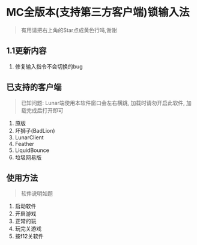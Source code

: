# MC全版本(支持第三方客户端)锁输入法

> 有用请把右上角的Star点成黄色行吗,谢谢

## 1.1更新内容

1. 修复输入指令不会切换的bug

## 已支持的客户端

> 已知问题: 
Lunar端使用本软件窗口会左右横跳, 加载时请勿开启此软件, 加载完成后打开即可

1. 原版
2. 坏狮子(BadLion)
3. LunarClient
4. Feather
5. LiquidBounce
6. 垃圾网易版

## 使用方法

> 软件说明如题

1. 启动软件
2. 开启游戏
3. 正常的玩
4. 玩完关游戏
5. 按f12关软件
